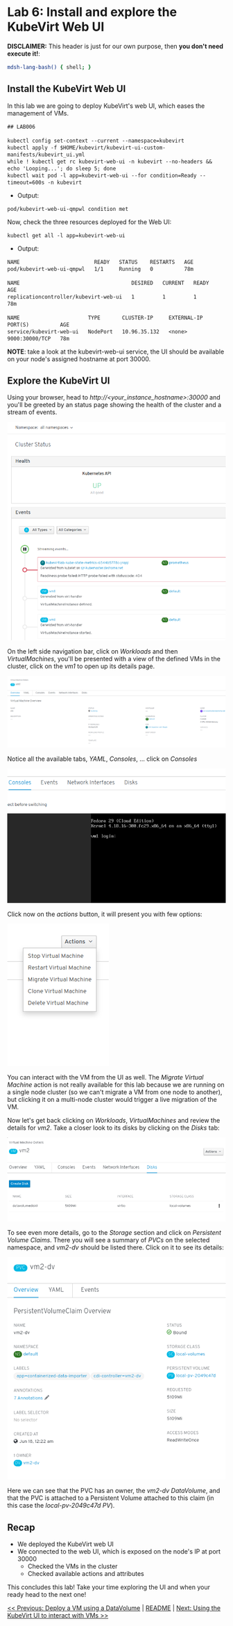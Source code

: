 # Lab 6: Install and explore the KubeVirt Web UI


**DISCLAIMER:** This header is just for our own purpose, then **you don't need execute it!**:

```bash @mdsh
mdsh-lang-bash() { shell; }
```

## Install the KubeVirt Web UI

In this lab we are going to deploy KubeVirt's web UI, which eases the management of VMs.

```shell
## LAB006

kubectl config set-context --current --namespace=kubevirt
kubectl apply -f $HOME/kubevirt/kubevirt-ui-custom-manifests/kubevirt_ui.yml
while ! kubectl get rc kubevirt-web-ui -n kubevirt --no-headers && echo 'Looping...'; do sleep 5; done
kubectl wait pod -l app=kubevirt-web-ui --for condition=Ready --timeout=600s -n kubevirt
```

- Output:
```
pod/kubevirt-web-ui-qmpwl condition met
```

Now, check the three resources deployed for the Web UI:

```shell
kubectl get all -l app=kubevirt-web-ui
```

- Output:
```
NAME                        READY   STATUS    RESTARTS   AGE
pod/kubevirt-web-ui-qmpwl   1/1     Running   0          78m

NAME                                    DESIRED   CURRENT   READY   AGE
replicationcontroller/kubevirt-web-ui   1         1         1       78m

NAME                      TYPE       CLUSTER-IP     EXTERNAL-IP   PORT(S)          AGE
service/kubevirt-web-ui   NodePort   10.96.35.132   <none>        9000:30000/TCP   78m
```

**NOTE**: take a look at the kubevirt-web-ui service, the UI should be available on your node's assigned hostname at port 30000.

## Explore the KubeVirt UI

Using your browser, head to *http://<your_instance_hostname>:30000* and you'll be greeted by an status page showing the health of the cluster and a stream of events.

![Cluster status page](images/kwebui-01.png)

On the left side navigation bar, click on *Workloads* and then *VirtualMachines*, you'll be presented with a view of the defined VMs in the cluster, click on the *vm1* to open up its details page.

![VM1 details](images/kwebui-02.png)

Notice all the available tabs, *YAML*, *Consoles*, ... click on *Consoles*

![VM1 VNC Console](images/kwebui-03.png)

Click now on the *actions* button, it will present you with few options:

![VM actions](images/kwebui-04.png)

You can interact with the VM from the UI as well. The *Migrate Virtual Machine* action is not really available for this lab because we are running on a single node cluster (so we can't migrate a VM from one node to another), but clicking it on a multi-node cluster would trigger a live migration of the VM.

Now let's get back clicking on *Workloads*, *VirtualMachines* and review the details for *vm2*. Take a closer look to its disks by clicking on the *Disks* tab:

![VM2 storage details](images/kwebui-05.png)

To see even more details, go to the *Storage* section and click on *Persistent Volume Claims*. There you will see a summary of *PVCs* on the selected namespace, and *vm2-dv* should be listed there. Click on it to see its details:

![vm2-dv details](images/kwebui-06.png)

Here we can see that the PVC has an owner, the *vm2-dv* *DataVolume*, and that the PVC is attached to a Persistent Volume attached to this claim (in this case the *local-pv-2049c47d* *PV*).

## Recap

* We deployed the KubeVirt web UI
* We connected to the web UI, which is exposed on the node's IP at port 30000
  * Checked the VMs in the cluster
  * Checked available actions and attributes

This concludes this lab! Take your time exploring the UI and when your ready head to the next one!

[<< Previous: Deploy a VM using a DataVolume](../lab005/lab005.md) | [README](../../README.md) | [Next: Using the KubeVirt UI to interact with VMs >>](../lab007/lab007.md)
